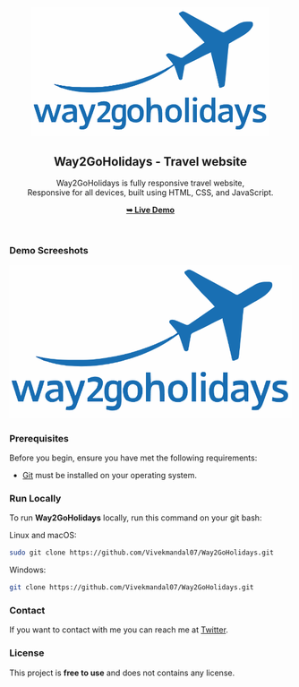 <div align="center">
  

  

  <br />
  <br />
  <figure alt="Desktop img">
  <img src="./readme-images/Logo-blue.png" />
  </figure>

  <h2 align="center">Way2GoHolidays - Travel website</h2>

  Way2GoHolidays is fully responsive travel website, <br />Responsive for all devices, built using HTML, CSS, and JavaScript.

  <a href="https://way2goholidays.vercel.app"><strong>➥ Live Demo</strong></a>

</div>

<br />

### Demo Screeshots

<figure alt="Desktop>
<img src="./readme-images/Desktop.png" />

</figure>


![Way2GoHolidays Logo Image](./readme-images/Logo-blue.png "Logo Image")
### Prerequisites

Before you begin, ensure you have met the following requirements:

* [Git](https://git-scm.com/downloads "Download Git") must be installed on your operating system.

### Run Locally

To run **Way2GoHolidays** locally, run this command on your git bash:

Linux and macOS:

```bash
sudo git clone https://github.com/Vivekmandal07/Way2GoHolidays.git
```

Windows:

```bash
git clone https://github.com/Vivekmandal07/Way2GoHolidays.git
```

### Contact

If you want to contact with me you can reach me at [Twitter](https://www.twitter.com/).

### License

This project is **free to use** and does not contains any license.
